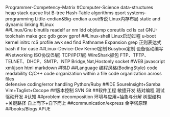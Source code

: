 Programmer-Competency-Matrix 
    #Computer-Science
            data-structures     
                heap
                stack
                queue
                list
                B-tree
                Hash-Table
            algorithms
                qsort
            systems-programming
                Little-endian&Big-endian
                a.out传说
                Linux内存布局
                static and dynamic linking
    #Linux          
        ##Linux/Gnu
            binutils
                readelf
                ar
                nm
                ldd
                objdump
            coreutils
                cd
                ls
                cat
            GNU-toolchain
                make
                gcc
                gdb
                gcov
                gprof
        ##Linux-shell
            Linux启动过程
                u-boot
                kernel
                initrc
                rcS
                profile
            awk
            sed
            find
                Pathname Expansion
            grep
                正则表达式
            bash
                if
                for
                case
        ##Linux-Device-Dev
            Kernel定制
            Busybox定制
            设备驱动编写
    #Networking
        ISO协议(5层)
        TCP/IP(7层)
        WireShark抓包
        FTP、TFTP、TELNET、DHCP、SMTP、NTP
        Bridge,Nat,Hostonly
        socket
    #WEB
        javascript
        xml/json
        html
        markdown
    #R&D
        ##Language
            编程风格(BodingStyle)
                code readability
            C/C++
                code organization within a file 
                code organization across files  
                defensive coding/error handling
            Python/Ruby
        ##IDE
            SoureInsight+Samba
            Vim+Taglist+Cscope
        ##版本控制
            SVN
            Git
        ##软件工程
            敏捷开发
            结对编程
            测试驱动开发
    #认知
        ##problem decomposition
            环境与应用+抽象与分解
            树型结构+关键路径
            自上而下+自下而上
        ##communication/express
            金字塔原理
        ##books/Blogs
            APUE

